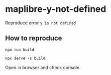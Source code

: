 # maplibre-y-not-defined

Reproduce error `y is not defined`

## How to reproduce

`npm run build`

`npx serve -s build`

Open in browser and check console.
